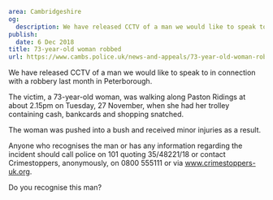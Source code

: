 ```yaml
area: Cambridgeshire
og:
  description: We have released CCTV of a man we would like to speak to in connection with a robbery last month in Peterborough.
publish:
  date: 6 Dec 2018
title: 73-year-old woman robbed
url: https://www.cambs.police.uk/news-and-appeals/73-year-old-woman-robbed
```

We have released CCTV of a man we would like to speak to in connection with a robbery last month in Peterborough.

The victim, a 73-year-old woman, was walking along Paston Ridings at about 2.15pm on Tuesday, 27 November, when she had her trolley containing cash, bankcards and shopping snatched.

The woman was pushed into a bush and received minor injuries as a result.

Anyone who recognises the man or has any information regarding the incident should call police on 101 quoting 35/48221/18 or contact Crimestoppers, anonymously, on 0800 555111 or via www.crimestoppers-uk.org.

Do you recognise this man?
